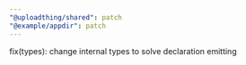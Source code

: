 ```yaml
---
"@uploadthing/shared": patch
"@example/appdir": patch
---
```


fix(types): change internal types to solve declaration emitting
